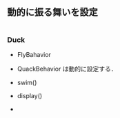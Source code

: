 ## 動的に振る舞いを設定

```typescript

```

### Duck

- FlyBahavior
- QuackBehavior
は動的に設定する．

- swim()
- display()
- 